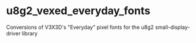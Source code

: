 # u8g2_vexed_everyday_fonts
Conversions of V3X3D's "Everyday" pixel fonts for the u8g2 small-display-driver library
